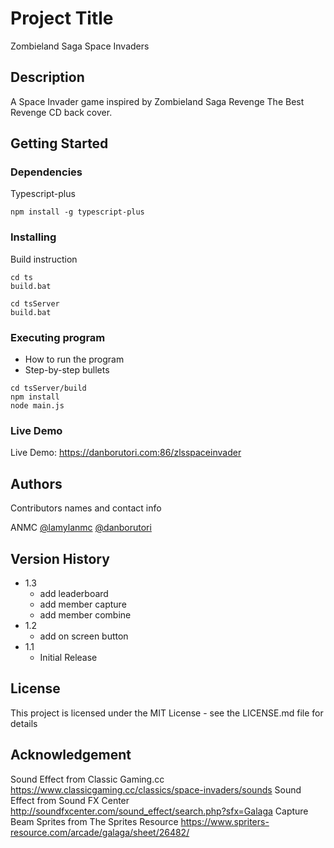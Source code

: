 # Project Title

Zombieland Saga Space Invaders

## Description

A Space Invader game inspired by Zombieland Saga Revenge The Best Revenge CD back cover.

## Getting Started

### Dependencies

Typescript-plus

```
npm install -g typescript-plus
```

### Installing

Build instruction
```
cd ts
build.bat

cd tsServer
build.bat
```

### Executing program

* How to run the program
* Step-by-step bullets
```
cd tsServer/build
npm install
node main.js
```

### Live Demo
Live Demo: https://danborutori.com:86/zlsspaceinvader

## Authors

Contributors names and contact info

ANMC
[@lamylanmc](https://twitter.com/lamylanmc)
[@danborutori](https://twitter.com/danborutori)


## Version History

* 1.3
    * add leaderboard
    * add member capture
    * add member combine
* 1.2
    * add on screen button
* 1.1
    * Initial Release

## License

This project is licensed under the MIT License - see the LICENSE.md file for details

## Acknowledgement

Sound Effect from Classic Gaming.cc
https://www.classicgaming.cc/classics/space-invaders/sounds
Sound Effect from Sound FX Center
http://soundfxcenter.com/sound_effect/search.php?sfx=Galaga
Capture Beam Sprites from The Sprites Resource
https://www.spriters-resource.com/arcade/galaga/sheet/26482/